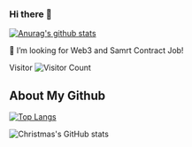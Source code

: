 ### Hi there 👋
[![Anurag's github stats](https://github-readme-stats.vercel.app/api?username=tangminjie "![Anurag's github stats")](https://github.com/anuraghazra/github-readme-stats)

🤔 I’m looking for Web3 and Samrt Contract Job!

Visitor ![Visitor Count](https://profile-counter.glitch.me/Christmas/count.svg)


## About My Github

[![Top Langs](https://github-readme-stats.vercel.app/api/top-langs/?username=tangminjie&layout=compact)](https://github.com/Christmas/github-readme-stats)

![Christmas's GitHub stats](https://github-readme-stats.vercel.app/api?username=tangminjie&show_icons=true&theme=tokyonight)


<!--
**tangminjie/tangminjie** is a ✨ _special_ ✨ repository because its `README.md` (this file) appears on your GitHub profile.

Here are some ideas to get you started:

- 🔭 I’m currently working on ...
- 🌱 I’m currently learning ...
- 👯 I’m looking to collaborate on ...
- 🤔 I’m looking for help with ...
- 💬 Ask me about ...
- 📫 How to reach me: ...
- 😄 Pronouns: ...
- ⚡ Fun fact: ...
-->
